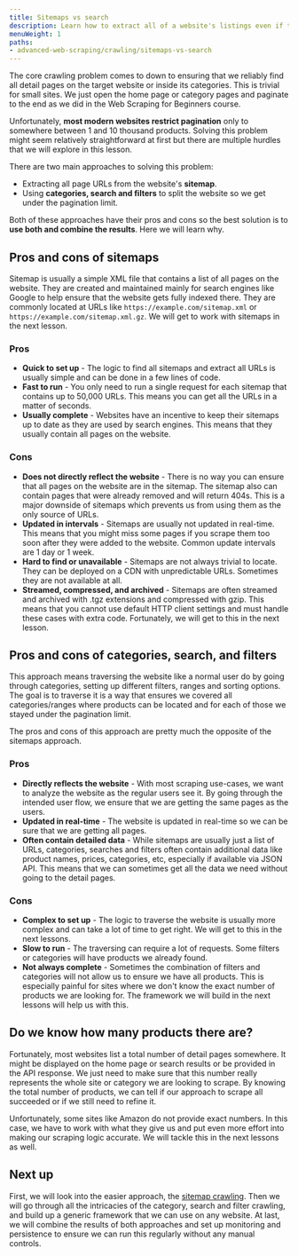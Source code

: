 ```yaml
---
title: Sitemaps vs search
description: Learn how to extract all of a website's listings even if they limit the number of results pages. 
menuWeight: 1
paths:
- advanced-web-scraping/crawling/sitemaps-vs-search
---
```


The core crawling problem comes to down to ensuring that we reliably find all detail pages on the target website or inside its categories. This is trivial for small sites. We just open the home page or category pages and paginate to the end as we did in the Web Scraping for Beginners course. 

Unfortunately, **most modern websites restrict pagination** only to somewhere between 1 and 10 thousand products. Solving this problem might seem relatively straightforward at first but there are multiple hurdles that we will explore in this lesson.

There are two main approaches to solving this problem:
- Extracting all page URLs from the website's **sitemap**.
- Using **categories, search and filters** to split the website so we get under the pagination limit.

Both of these approaches have their pros and cons so the best solution is to **use both and combine the results**. Here we will learn why.

## Pros and cons of sitemaps
Sitemap is usually a simple XML file that contains a list of all pages on the website. They are created and maintained mainly for search engines like Google to help ensure that the website gets fully indexed there. They are commonly located at URLs like `https://example.com/sitemap.xml` or `https://example.com/sitemap.xml.gz`. We will get to work with sitemaps in the next lesson.

### Pros
- **Quick to set up** - The logic to find all sitemaps and extract all URLs is usually simple and can be done in a few lines of code.
- **Fast to run** - You only need to run a single request for each sitemap that contains up to 50,000 URLs. This means you can get all the URLs in a matter of seconds.
- **Usually complete** - Websites have an incentive to keep their sitemaps up to date as they are used by search engines. This means that they usually contain all pages on the website.

### Cons
- **Does not directly reflect the website** - There is no way you can ensure that all pages on the website are in the sitemap. The sitemap also can contain pages that were already removed and will return 404s. This is a major downside of sitemaps which prevents us from using them as the only source of URLs.
- **Updated in intervals** - Sitemaps are usually not updated in real-time. This means that you might miss some pages if you scrape them too soon after they were added to the website. Common update intervals are 1 day or 1 week.
- **Hard to find or unavailable** - Sitemaps are not always trivial to locate. They can be deployed on a CDN with unpredictable URLs. Sometimes they are not available at all.
- **Streamed, compressed, and archived** - Sitemaps are often streamed and archived with .tgz extensions and compressed with gzip. This means that you cannot use default HTTP client settings and must handle these cases with extra code. Fortunately, we will get to this in the next lesson.

## Pros and cons of categories, search, and filters
This approach means traversing the website like a normal user do by going through categories, setting up different filters, ranges and sorting options. The goal is to traverse it is a way that ensures we covered all categories/ranges where products can be located and for each of those we stayed under the pagination limit.

The pros and cons of this approach are pretty much the opposite of the sitemaps approach.

### Pros
- **Directly reflects the website** - With most scraping use-cases, we want to analyze the website as the regular users see it. By going through the intended user flow, we ensure that we are getting the same pages as the users.
- **Updated in real-time** - The website is updated in real-time so we can be sure that we are getting all pages.
- **Often contain detailed data** - While sitemaps are usually just a list of URLs, categories, searches and filters often contain additional data like product names, prices, categories, etc, especially if available via JSON API. This means that we can sometimes get all the data we need without going to the detail pages.

### Cons
- **Complex to set up** - The logic to traverse the website is usually more complex and can take a lot of time to get right. We will get to this in the next lessons.
- **Slow to run** - The traversing can require a lot of requests. Some filters or categories will have products we already found.
- **Not always complete** - Sometimes the combination of filters and categories will not allow us to ensure we have all products. This is especially painful for sites where we don't know the exact number of products we are looking for. The framework we will build in the next lessons will help us with this.

## Do we know how many products there are?
Fortunately, most websites list a total number of detail pages somewhere. It might be displayed on the home page or search results or be provided in the API response. We just need to make sure that this number really represents the whole site or category we are looking to scrape. By knowing the total number of products, we can tell if our approach to scrape all succeeded or if we still need to refine it.

Unfortunately, some sites like Amazon do not provide exact numbers. In this case, we have to work with what they give us and put even more effort into making our scraping logic accurate. We will tackle this in the next lessons as well.

## [](#next) Next up

First, we will look into the easier approach, the [sitemap crawling](./crawling-sitemaps.md). Then we will go through all the intricacies of the category, search and filter crawling, and build up a generic framework that we can use on any website. At last, we will combine the results of both approaches and set up monitoring and persistence to ensure we can run this regularly without any manual controls.
